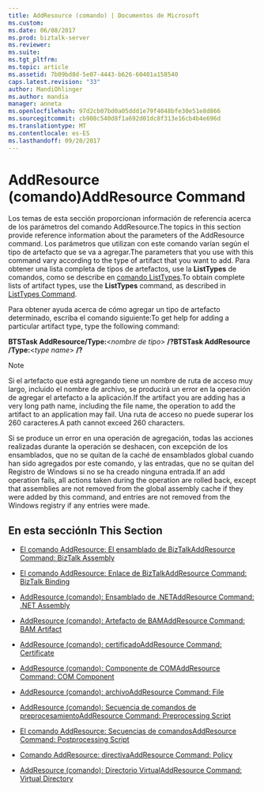 ```yaml
---
title: AddResource (comando) | Documentos de Microsoft
ms.custom: 
ms.date: 06/08/2017
ms.prod: biztalk-server
ms.reviewer: 
ms.suite: 
ms.tgt_pltfrm: 
ms.topic: article
ms.assetid: 7b09bd8d-5e07-4443-b626-60401a158540
caps.latest.revision: "33"
author: MandiOhlinger
ms.author: mandia
manager: anneta
ms.openlocfilehash: 97d2cb07bd0a05ddd1e79f4048bfe30e51e8d866
ms.sourcegitcommit: cb908c540d8f1a692d01dc8f313e16cb4b4e696d
ms.translationtype: MT
ms.contentlocale: es-ES
ms.lasthandoff: 09/20/2017
---
```

# <a name="addresource-command"></a><span data-ttu-id="400e4-102">AddResource (comando)</span><span class="sxs-lookup"><span data-stu-id="400e4-102">AddResource Command</span></span>
<span data-ttu-id="400e4-103">Los temas de esta sección proporcionan información de referencia acerca de los parámetros del comando AddResource.</span><span class="sxs-lookup"><span data-stu-id="400e4-103">The topics in this section provide reference information about the parameters of the AddResource command.</span></span> <span data-ttu-id="400e4-104">Los parámetros que utilizan con este comando varían según el tipo de artefacto que se va a agregar.</span><span class="sxs-lookup"><span data-stu-id="400e4-104">The parameters that you use with this command vary according to the type of artifact that you want to add.</span></span> <span data-ttu-id="400e4-105">Para obtener una lista completa de tipos de artefactos, use la **ListTypes** de comandos, como se describe en [comando ListTypes](../core/listtypes-command.md).</span><span class="sxs-lookup"><span data-stu-id="400e4-105">To obtain complete lists of artifact types, use the **ListTypes** command, as described in [ListTypes Command](../core/listtypes-command.md).</span></span>  
  
 <span data-ttu-id="400e4-106">Para obtener ayuda acerca de cómo agregar un tipo de artefacto determinado, escriba el comando siguiente:</span><span class="sxs-lookup"><span data-stu-id="400e4-106">To get help for adding a particular artifact type, type the following command:</span></span>  
  
 <span data-ttu-id="400e4-107">**BTSTask AddResource/Type:**\<*nombre de tipo*> **/?**</span><span class="sxs-lookup"><span data-stu-id="400e4-107">**BTSTask AddResource /Type:**\<*type name*> **/?**</span></span>  
  
> [!NOTE]
>  <span data-ttu-id="400e4-108">Si el artefacto que está agregando tiene un nombre de ruta de acceso muy largo, incluido el nombre de archivo, se producirá un error en la operación de agregar el artefacto a la aplicación.</span><span class="sxs-lookup"><span data-stu-id="400e4-108">If the artifact you are adding has a very long path name, including the file name, the operation to add the artifact to an application may fail.</span></span> <span data-ttu-id="400e4-109">Una ruta de acceso no puede superar los 260 caracteres.</span><span class="sxs-lookup"><span data-stu-id="400e4-109">A path cannot exceed 260 characters.</span></span>  
>   
>  <span data-ttu-id="400e4-110">Si se produce un error en una operación de agregación, todas las acciones realizadas durante la operación se deshacen, con excepción de los ensamblados, que no se quitan de la caché de ensamblados global cuando han sido agregados por este comando, y las entradas, que no se quitan del Registro de Windows si no se ha creado ninguna entrada.</span><span class="sxs-lookup"><span data-stu-id="400e4-110">If an add operation fails, all actions taken during the operation are rolled back, except that assemblies are not removed from the global assembly cache if they were added by this command, and entries are not removed from the Windows registry if any entries were made.</span></span>  
  
## <a name="in-this-section"></a><span data-ttu-id="400e4-111">En esta sección</span><span class="sxs-lookup"><span data-stu-id="400e4-111">In This Section</span></span>  
  
-   [<span data-ttu-id="400e4-112">El comando AddResource: El ensamblado de BizTalk</span><span class="sxs-lookup"><span data-stu-id="400e4-112">AddResource Command: BizTalk Assembly</span></span>](../core/addresource-command-biztalk-assembly.md)  
  
-   [<span data-ttu-id="400e4-113">El comando AddResource: Enlace de BizTalk</span><span class="sxs-lookup"><span data-stu-id="400e4-113">AddResource Command: BizTalk Binding</span></span>](../core/addresource-command-biztalk-binding.md)  
  
-   [<span data-ttu-id="400e4-114">AddResource (comando): Ensamblado de .NET</span><span class="sxs-lookup"><span data-stu-id="400e4-114">AddResource Command: .NET Assembly</span></span>](../core/addresource-command-net-assembly.md)  
  
-   [<span data-ttu-id="400e4-115">AddResource (comando): Artefacto de BAM</span><span class="sxs-lookup"><span data-stu-id="400e4-115">AddResource Command: BAM Artifact</span></span>](../core/addresource-command-bam-artifact.md)  
  
-   [<span data-ttu-id="400e4-116">AddResource (comando): certificado</span><span class="sxs-lookup"><span data-stu-id="400e4-116">AddResource Command: Certificate</span></span>](../core/addresource-command-certificate.md)  
  
-   [<span data-ttu-id="400e4-117">AddResource (comando): Componente de COM</span><span class="sxs-lookup"><span data-stu-id="400e4-117">AddResource Command: COM Component</span></span>](../core/addresource-command-com-component.md)  
  
-   [<span data-ttu-id="400e4-118">AddResource (comando): archivo</span><span class="sxs-lookup"><span data-stu-id="400e4-118">AddResource Command: File</span></span>](../core/addresource-command-file.md)  
  
-   [<span data-ttu-id="400e4-119">AddResource (comando): Secuencia de comandos de preprocesamiento</span><span class="sxs-lookup"><span data-stu-id="400e4-119">AddResource Command: Preprocessing Script</span></span>](../core/addresource-command-preprocessing-script.md)  
  
-   [<span data-ttu-id="400e4-120">El comando AddResource: Secuencias de comandos</span><span class="sxs-lookup"><span data-stu-id="400e4-120">AddResource Command: Postprocessing Script</span></span>](../core/addresource-command-postprocessing-script.md)  
  
-   [<span data-ttu-id="400e4-121">Comando AddResource: directiva</span><span class="sxs-lookup"><span data-stu-id="400e4-121">AddResource Command: Policy</span></span>](../core/addresource-command-policy.md)  
  
-   [<span data-ttu-id="400e4-122">AddResource (comando): Directorio Virtual</span><span class="sxs-lookup"><span data-stu-id="400e4-122">AddResource Command: Virtual Directory</span></span>](../core/addresource-command-virtual-directory.md)